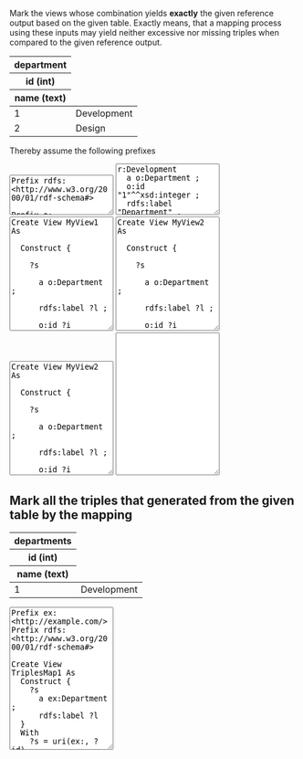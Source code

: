 Mark the views whose combination yields <b>exactly</b> the given reference output based on the given table. Exactly means, that a mapping process using these inputs may yield neither excessive nor missing triples when compared to the given reference output.

<table class="table table-striped">
  <thead>
    <tr><th>department</th></tr>
    <tr><th>id (int)</th></tr><tr><th>name (text)</th></tr>
  </thead>
  <tbody>
  <tr><td>1</td><td>Development</td></tr>
  <tr><td>2</td><td>Design</td></tr>
 </tbody>
</table>

Thereby assume the following prefixes
<textarea style="height: 70px" ui-codemirror="editorOptions.sml">
Prefix rdfs: &lt;http://www.w3.org/2000/01/rdf-schema#&gt;

Prefix o: &lt;http://example.com/ontology/&gt;
Prefix r: &lt;http://example.com/resource/&gt;
</textarea>

<textarea style="height: 90px" ui-codemirror="editorOptions.ttl">
r:Development
  a o:Department ;
  o:id "1"^^xsd:integer ;
  rdfs:label "Department" .

r:Design
  a o:Department ;
  o:id "2"^^xsd:integer ;
  rdfs:label "Development" .
</textarea>


<textarea style="height: 200px" ui-codemirror="editorOptions.sml">
Create View MyView1 As&#13;&#10;
  Construct {&#13;&#10;
    ?s&#13;&#10;
      a o:Department ;&#13;&#10;
      rdfs:label ?l ;&#13;&#10;
      o:id ?i&#13;&#10;
  }&#13;&#10;
  With&#13;&#10;
    ?s = uri(r:, ?name)&#13;&#10;
    ?l = plainLiteral(?name)&#13;&#10;
    ?i = typedLiteral(?id, xsd:integer)&#13;&#10;
  From&#13;&#10;
    departments&#13;&#10;
</textarea>

<textarea style="height: 200px" ui-codemirror="editorOptions.sml">
Create View MyView2 As&#13;&#10;
  Construct {&#13;&#10;
    ?s&#13;&#10;
      a o:Department ;&#13;&#10;
      rdfs:label ?l ;&#13;&#10;
      o:id ?i&#13;&#10;
  }&#13;&#10;
  With&#13;&#10;
    ?s = uri(r:, ?name)&#13;&#10;
    ?l = plainLiteral(?name, 'en')&#13;&#10;
    ?i = typedLiteral(?id, xsd:integer)&#13;&#10;
  From&#13;&#10;
    departments&#13;&#10;
</textarea>

<textarea style="height: 200px" ui-codemirror="editorOptions.sml">
Create View MyView2 As&#13;&#10;
  Construct {&#13;&#10;
    ?s&#13;&#10;
      a o:Department ;&#13;&#10;
      rdfs:label ?l ;&#13;&#10;
      o:id ?i&#13;&#10;
  }&#13;&#10;
  With&#13;&#10;
    ?s = uri(r:, ?name)&#13;&#10;
    ?l = plainLiteral(?name)&#13;&#10;
    ?i = uri(?id)&#13;&#10;
  From&#13;&#10;
    departments&#13;&#10;
</textarea>




<textarea style="height: 250px" ui-codemirror="editorOptions.ttl">

</textarea>






<h2>Mark all the triples that generated from the given table by the mapping</h2>

<table class="table table-striped">
  <thead>
    <tr><th>departments</th></tr>
    <tr><th>id (int)</th></tr><tr><th>name (text)</th></tr>
  </thead>
  <tbody>
  <tr><td>1</td><td>Development</td></tr>
  </tbody>
</table>

<textarea style="height: 250px" ui-codemirror="editorOptions.ttl">
Prefix ex: &lt;http://example.com/&gt;
Prefix rdfs: &lt;http://www.w3.org/2000/01/rdf-schema#&gt;

Create View TriplesMap1 As
  Construct {
    ?s
      a ex:Department ;
      rdfs:label ?l
  }
  With
    ?s = uri(ex:, ?id)
    ?l = plainLiteral(?name)
  From
    departments
</textarea>





